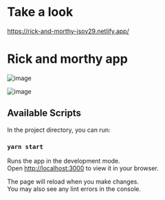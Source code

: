 # Take a look
https://rick-and-morthy-jsov29.netlify.app/


# Rick and morthy app
![image](https://github.com/jimmyov29/rick-and-morty-app/assets/82368446/41b83da3-723d-488b-a50d-be8a1176f683)

![image](https://github.com/jimmyov29/rick-and-morty-app/assets/82368446/265b0b86-db53-4dd6-92df-617f8291d2df)


## Available Scripts

In the project directory, you can run:

### `yarn start`

Runs the app in the development mode.\
Open [http://localhost:3000](http://localhost:3000) to view it in your browser.

The page will reload when you make changes.\
You may also see any lint errors in the console.




